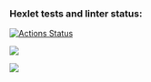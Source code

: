 ### Hexlet tests and linter status:
[![Actions Status](https://github.com/Lazy-Donut/frontend-project-46/workflows/hexlet-check/badge.svg)](https://github.com/Lazy-Donut/frontend-project-46/actions)

<a href="https://codeclimate.com/github/Lazy-Donut/frontend-project-46/maintainability"><img src="https://api.codeclimate.com/v1/badges/74cbacdd896628c8a10f/maintainability" /></a>

<a href="https://codeclimate.com/github/Lazy-Donut/frontend-project-46/test_coverage"><img src="https://api.codeclimate.com/v1/badges/74cbacdd896628c8a10f/test_coverage" /></a>
